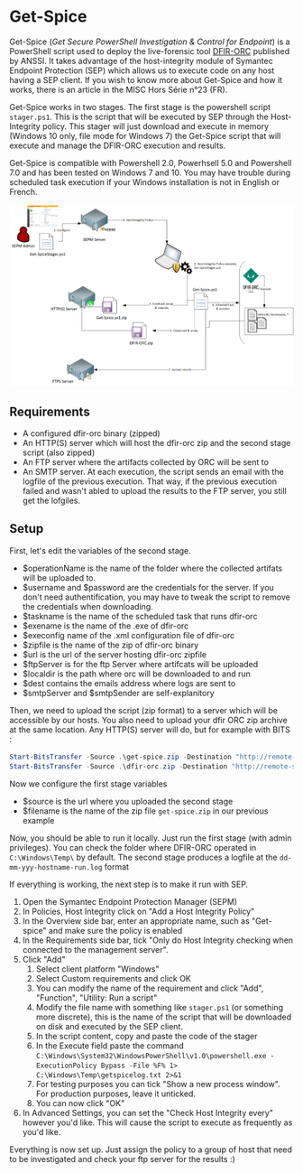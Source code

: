 # Get-Spice

Get-Spice (*Get Secure PowerShell Investigation & Control for Endpoint*) is a PowerShell script used to deploy the live-forensic tool [DFIR-ORC](https://github.com/dfir-orc) published by ANSSI. 
It takes advantage of the host-integrity module of Symantec Endpoint Protection (SEP) which allows us to execute code on any host having a SEP client.
If you wish to know more about Get-Spice and how it works, there is an article in the MISC Hors Série n°23 (FR).

Get-Spice works in two stages. The first stage is the powershell script `stager.ps1`. This is the script that will
be executed by SEP through the Host-Integrity policy. This stager will just download and execute in memory (Windows 10 only, file mode for Windows 7) the Get-Spice script that will execute and manage the DFIR-ORC execution and results.

Get-Spice is compatible with Powershell 2.0, Powerhsell 5.0 and Powershell 7.0 and has been tested on Windows 7 and 10. You may have trouble during scheduled task execution if your Windows installation is not in English or French.

![alt-text](./Schema.png "Get-Spice Diagram")

## Requirements

* A configured dfir-orc binary (zipped)
* An HTTP(S) server which will host the dfir-orc zip and the second stage script (also zipped)
* An FTP server where the artifacts collected by ORC will be sent to
* An SMTP server. At each execution, the script sends an email with the logfile of the previous execution. That way, if the previous execution failed and wasn't abled to upload the results to the FTP server, you still get the lofgiles.

## Setup


First, let's edit the variables of the second stage.

* $operationName is the name of the folder where the collected artifats will be uploaded to.
* $username and $password are the credentials for the server. If you don't need authentification, you may have to tweak the script to remove the credentials when downloading. 
* $taskname is the name of the scheduled task that runs dfir-orc
* $exename is the name of the .exe of dfir-orc
* $execonfig name of the .xml configuration file of dfir-orc
* $zipfile is the name of the zip of dfir-orc binary
* $url is the url of the server hosting dfir-orc zipfile
* $ftpServer is for the ftp Server where artifcats will be uploaded
* $localdir is the path where orc will be downloaded to and run
* $dest contains the emails address where logs are sent to
* $smtpServer and $smtpSender are self-explanitory


Then, we need to upload the script (zip format) to a server which will be accessible by our hosts. 
You also need to upload your dfir ORC zip archive at the same location.
Any HTTP(S) server will do, but for example with BITS :

```powershell
Start-BitsTransfer -Source .\get-spice.zip -Destination "http://remote-server/get-spice.zip" -TransferType Upload
Start-BitsTransfer -Source .\dfir-orc.zip -Destination "http://remote-server/dfir-orc.zip" -TransferType Upload      
```

Now we configure the first stage variables
* $source is the url where you uploaded the second stage
* $filename is the name of the zip file `get-spice.zip` in our previous example

Now, you should be able to run it locally. Just run the first stage (with admin privileges).
You can check the folder where DFIR-ORC operated in `C:\Windows\Temp\` by default.
The second stage produces a logfile at the `dd-mm-yyy-hostname-run.log` format

If everything is working, the next step is to make it run with SEP.

1. Open the Symantec Endpoint Protection Manager (SEPM)
2. In Policies, Host Integrity click on "Add a Host Integrity Policy"
3. In the Overview side bar, enter an appropriate name, such as "Get-spice" and make sure the policy is enabled
4. In the Requirements side bar, tick "Only do Host Integrity checking when connected to the management server".
5. Click "Add"
   1. Select client platform "Windows"
   2. Select Custom requirements and click OK
   3. You can modify the name of the requirement and click "Add", "Function", "Utility: Run a script"
   4. Modify the file name with something like `stager.ps1` (or something more discrete), this is the name of the script that will be downloaded on disk and executed by the SEP client.
   5. In the script content, copy and paste the code of the stager
   6. In the Execute field paste the command `C:\Windows\System32\WindowsPowerShell\v1.0\powershell.exe -ExecutionPolicy Bypass -File %F% 1> C:\Windows\Temp\getspicelog.txt 2>&1`
   7. For testing purposes you can tick "Show a new process window". For production purposes, leave it unticked.
   8. You can now click "OK"
6. In Advanced Settings, you can set the  "Check Host Integrity every" however you'd like. This will cause the script to execute as frequently as you'd like.

Everything is now set up. Just assign the policy to a group of host that need to be investigated and check your ftp server for the results :)
